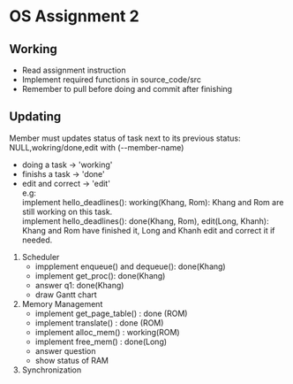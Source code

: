 # OS Assignment 2
## Working
- Read assignment instruction
- Implement required functions in source_code/src
- Remember to pull before doing and commit after finishing
## Updating
Member must updates status of task next to its previous status: NULL,wokring/done,edit with (--member-name)
+ doing a task -> 'working'
+ finishs a task -> 'done'
+ edit and correct -> 'edit'  
e.g:  
implement hello_deadlines(): working(Khang, Rom): Khang and Rom are still working on this task.  
implement hello_deadlines(): done(Khang, Rom), edit(Long, Khanh): Khang and Rom have finished it, Long and Khanh edit and correct it if needed.  

1. Scheduler
    - impplement enqueue() and dequeue(): done(Khang)
    - implement get_proc(): done(Khang)
    - answer q1: done(Khang)
    - draw Gantt chart
2. Memory Management
    - implement get_page_table() : done (ROM)
    - implement translate() : done (ROM)
    - implement alloc_mem() : working(ROM)
    - implement free_mem() : done(Long)
    - answer question
    - show status of RAM
3. Synchronization 


